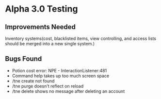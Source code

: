 Alpha 3.0 Testing
=================

Improvements Needed
-------------------
Inventory systems(cost, blacklisted items, view controlling, and access lists should be merged into a new single system.)

Bugs Found
----------
- Potion cost error: NPE - InteractionListener:481
- Command help takes up too much screen space
- /tne create not found
- /tne purge doesn't reflect on reload
- /tne delete shows no message after deleting an account